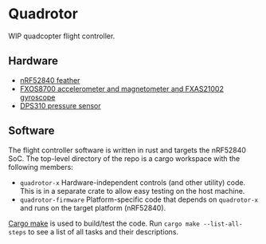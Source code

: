 # Quadrotor

WIP quadcopter flight controller.

## Hardware

* [nRF52840 feather](https://www.adafruit.com/product/4062)
* [FXOS8700 accelerometer and magnetometer and FXAS21002 gyroscope](https://www.adafruit.com/product/3463)
* [DPS310 pressure sensor](https://www.adafruit.com/product/4494)

## Software

The flight controller software is written in rust and targets the nRF52840 SoC. The top-level directory of the repo is
a cargo workspace with the following members:
* `quadrotor-x` Hardware-independent controls (and other utility) code. This is in a separate crate to allow easy testing
    on the host machine.
* `quadrotor-firmware` Platform-specific code that depends on `quadrotor-x` and runs on the target platform (nRF52840).

[Cargo make](https://github.com/sagiegurari/cargo-make) is used to build/test the code. Run
`cargo make --list-all-steps` to see a list of all tasks and their descriptions.
